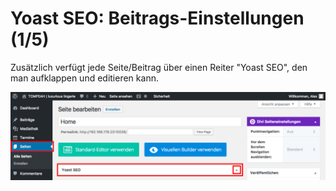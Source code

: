 # Yoast SEO: Beitrags-Einstellungen (1/5)

Zusätzlich verfügt jede Seite/Beitrag über einen Reiter "Yoast SEO", den man aufklappen und editieren kann.

![test-image](./assets/yoast_seo_plugin_posts.jpg)
